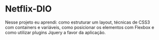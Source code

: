 # Netflix-DIO
Nesse projeto eu aprendi: como estruturar um layout, técnicas de CSS3 com containers e variáveis, como posicionar os elementos com Flexbox e como utilizar plugins Jquery a favor da aplicação.
